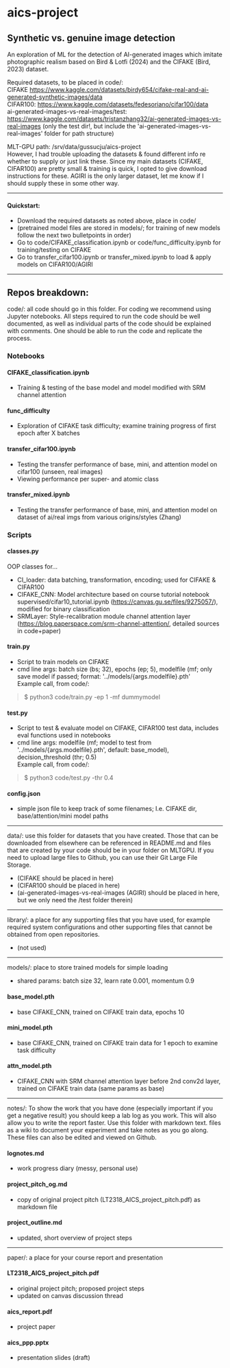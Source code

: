 # aics-project
## Synthetic vs. genuine image detection

An exploration of ML for the detection of AI-generated images which imitate photographic realism based on Bird & Lotfi (2024) and the CIFAKE (Bird, 2023) dataset.

Required datasets, to be placed in code/:  
CIFAKE https://www.kaggle.com/datasets/birdy654/cifake-real-and-ai-generated-synthetic-images/data  
CIFAR100: https://www.kaggle.com/datasets/fedesoriano/cifar100/data  
ai-generated-images-vs-real-images/test: https://www.kaggle.com/datasets/tristanzhang32/ai-generated-images-vs-real-images (only the test dir!, but include the 'ai-generated-images-vs-real-images' folder for path structure)

MLT-GPU path: /srv/data/gussucju/aics-project  
However, I had trouble uploading the datasets & found different info re whether to supply or just link these. Since my main datasets (CIFAKE, CIFAR100) are pretty small & training is quick, I opted to give download instructions for these. AGIRI is the only larger dataset, let me know if I should supply these in some other way.

___

#### Quickstart:

* Download the required datasets as noted above, place in code/
* (pretrained model files are stored in models/; for training of new models follow the next two bulletpoints in order)
* Go to code/CIFAKE_classification.ipynb or code/func_difficulty.ipynb for training/testing on CIFAKE  
* Go to transfer_cifar100.ipynb or transfer_mixed.ipynb to load & apply models on CIFAR100/AGIRI
  
___

## Repos breakdown:

code/: all code should go in this folder. For coding we recommend using Jupyter notebooks. All steps required to run the code should be well documented, as well as individual parts of the code should be explained with comments. One should be able to run the code and replicate the process. 

### Notebooks

#### CIFAKE_classification.ipynb
* Training & testing of the base model and model modified with SRM channel attention

#### func_difficulty
* Exploration of CIFAKE task difficulty; examine training progress of first epoch after X batches

#### transfer_cifar100.ipynb
* Testing the transfer performance of base, mini, and attention model on cifar100 (unseen, real images)
* Viewing performance per super- and atomic class

#### transfer_mixed.ipynb
* Testing the transfer performance of base, mini, and attention model on dataset of ai/real imgs from various origins/styles (Zhang)

### Scripts

#### classes.py  
OOP classes for...  
* CI_loader: data batching, transformation, encoding; used for CIFAKE & CIFAR100
* CIFAKE_CNN: Model architecture based on course tutorial notebook supervised/cifar10_tutorial.ipynb (https://canvas.gu.se/files/9275057/), modified for binary classification
* SRMLayer: Style-recalibration module channel attention layer (https://blog.paperspace.com/srm-channel-attention/, detailed sources in code+paper)

#### train.py
* Script to train models on CIFAKE
* cmd line args: batch size (bs; 32), epochs (ep; 5), modelfile (mf; only save model if passed; format: '../models/{args.modelfile}.pth'  
Example call, from code/:  
> $ python3 code/train.py -ep 1 -mf dummymodel

#### test.py
* Script to test & evaluate model on CIFAKE, CIFAR100 test data, includes eval functions used in notebooks
* cmd line args: modelfile (mf; model to test from '../models/{args.modelfile}.pth', default: base_model), decision_threshold (thr; 0.5)  
Example call, from code/:  
> $ python3 code/test.py -thr 0.4

#### config.json
* simple json file to keep track of some filenames; I.e. CIFAKE dir, base/attention/mini model paths

____

data/: use this folder for datasets that you have created. Those that can be downloaded from elsewhere can be referenced in README.md and files that are created by your code should be in your folder on MLTGPU. If you need to upload large files to Github, you can use their Git Large File Storage.

* (CIFAKE should be placed in here)
* (CIFAR100 should be placed in here)
* (ai-generated-images-vs-real-images (AGIRI) should be placed in here, but we only need the /test folder therein)

____

library/: a place for any supporting files that you have used, for example required system configurations and other supporting files that cannot be obtained from open repositories.

* (not used)
____

models/: place to store trained models for simple loading  

* shared params: batch size 32, learn rate 0.001, momentum 0.9

#### base_model.pth
* base CIFAKE_CNN, trained on CIFAKE train data, epochs 10

#### mini_model.pth
* base CIFAKE_CNN, trained on CIFAKE train data for 1 epoch to examine task difficulty

#### attn_model.pth
* CIFAKE_CNN with SRM channel attention layer before 2nd conv2d layer, trained on CIFAKE train data (same params as base)

____

notes/: To show the work that you have done (especially important if you get a negative result) you should keep a lab log as you work. This will also allow you to write the report faster. Use this folder with markdown text. files as a wiki to document your experiment and take notes as you go along. These files can also be edited and viewed on Github.

#### lognotes.md
* work progress diary (messy, personal use)

#### project_pitch_og.md
* copy of original project pitch (LT2318_AICS_project_pitch.pdf) as markdown file

#### project_outline.md
* updated, short overview of project steps

____

paper/: a place for your course report and presentation

#### LT2318_AICS_project_pitch.pdf
* original project pitch; proposed project steps
* updated on canvas discussion thread

#### aics_report.pdf
* project paper

#### aics_ppp.pptx
* presentation slides (draft)


